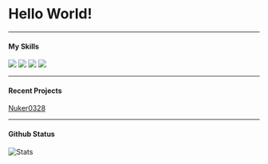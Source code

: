 # Hello World!

---

#### My Skills
<div>
<img src="https://svgl-badge.vercel.app/api/Language/C%23?theme=dark"/>
<img src="https://svgl-badge.vercel.app/api/Language/Java?theme=dark"/>
<img src="https://svgl-badge.vercel.app/api/Language/Kotlin?theme=dark"/>
<img src="https://svgl-badge.vercel.app/api/Language/Python?theme=dark"/>
</div>

---

#### Recent Projects

[Nuker0328](https://github.com/ipigtw/nuker0328)

---

#### Github Status

![Stats](https://github-readme-stats.vercel.app/api?username=ipigtw&show_icons=true&theme=dark)
